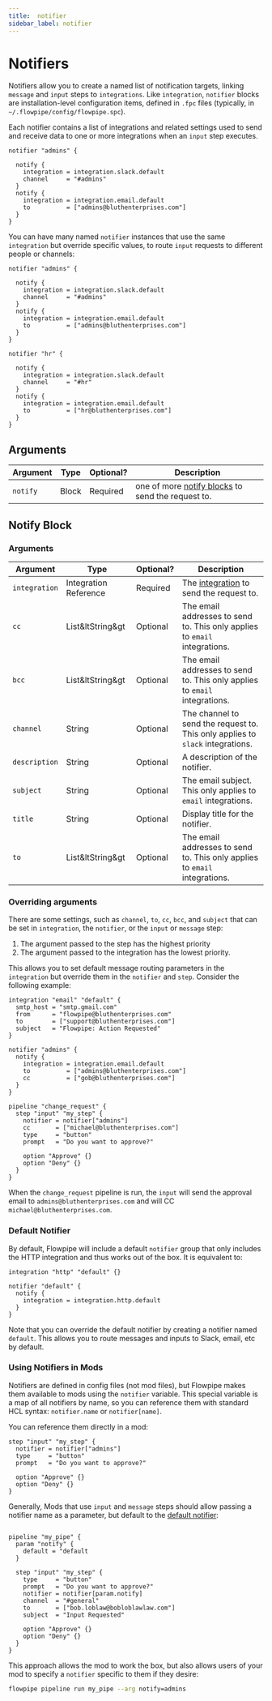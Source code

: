 ```yaml
---
title:  notifier
sidebar_label: notifier
---
```


# Notifiers

Notifiers allow you to create a named list of notification targets, linking `message` and `input` steps to `integrations`. Like `integration`, `notifier` blocks are installation-level configuration items, defined in `.fpc` files (typically, in `~/.flowpipe/config/flowpipe.spc`).

Each notifier contains a list of integrations and related settings used to send and receive data to one or more integrations when an `input` step executes.

```hcl
notifier "admins" {

  notify {
    integration = integration.slack.default 
    channel     = "#admins"
  }
  notify {
    integration = integration.email.default 
    to          = ["admins@bluthenterprises.com"]
  }
}
```

You can have many named `notifier` instances that use the same `integration` but override specific values, to route `input` requests to different people or channels:

```hcl
notifier "admins" {

  notify {
    integration = integration.slack.default 
    channel     = "#admins"
  }
  notify {
    integration = integration.email.default 
    to          = ["admins@bluthenterprises.com"]
  }
}

notifier "hr" {

  notify {
    integration = integration.slack.default 
    channel     = "#hr"
  }
  notify {
    integration = integration.email.default 
    to          = ["hr@bluthenterprises.com"]
  }
}
```

## Arguments

| Argument        | Type      | Optional?   | Description
|-----------------|-----------|-------------|-----------------
| `notify`        | Block     | Required    | one of more [notify blocks](#notify-block) to send the request to.

## Notify Block

### Arguments

| Argument        | Type      | Optional?   | Description
|-----------------|-----------|-------------|-----------------
| `integration`   | Integration Reference | Required    | The [integration](/docs/reference/config-files/integration) to send the request to.
| `cc`            | List&ltString&gt | Optional    | The email addresses to send to. This only applies to `email` integrations.
| `bcc`           | List&ltString&gt | Optional    | The email addresses to send to. This only applies to `email` integrations.
| `channel`       | String    | Optional    | The channel to send the request to. This only applies to `slack` integrations.
| `description`   | String    | Optional    | A description of the notifier.
| `subject`       | String | Optional     | The email subject. This only applies to `email` integrations.
| `title`         | String    | Optional    | Display title for the notifier.
| `to`            | List&ltString&gt | Optional    | The email addresses to send to. This only applies to `email` integrations.

### Overriding arguments

There are some settings, such as `channel`, `to`, `cc`, `bcc`, and `subject` that can be set in `integration`, the `notifier`, or the `input` or `message` step:

1. The argument passed to the step has the highest priority
2. The argument passed to the integration has the lowest priority.

This allows you to set default message routing parameters in the `integration` but override them in the `notifier` and `step`. Consider the following example:

```hcl
integration "email" "default" {
  smtp_host = "smtp.gmail.com"
  from      = "flowpipe@bluthenterprises.com"
  to        = ["support@bluthenterprises.com"]
  subject   = "Flowpipe: Action Requested"
}

notifier "admins" {
  notify {
    integration = integration.email.default 
    to          = ["admins@bluthenterprises.com"]
    cc          = ["gob@bluthenterprises.com"]
  }
}

pipeline "change_request" {
  step "input" "my_step" {
    notifier = notifier["admins"]
    cc       = ["michael@bluthenterprises.com"]
    type     = "button"
    prompt   = "Do you want to approve?"

    option "Approve" {}
    option "Deny" {}
  }
}
```

When the `change_request` pipeline is run, the `input` will send the approval email to `admins@bluthenterprises.com` and will CC `michael@bluthenterprises.com`.

### Default Notifier

By default, Flowpipe will include a default `notifier` group that only includes the HTTP integration and thus works out of the box. It is equivalent to:

```hcl
integration "http" "default" {}

notifier "default" {
  notify {
    integration = integration.http.default
  }
}
```

Note that you can override the default notifier by creating a notifier named `default`. This allows you to route messages and inputs to Slack, email, etc by default.

### Using Notifiers in Mods

Notifiers are defined in config files (not mod files), but Flowpipe makes them available to mods using the `notifier` variable. This special variable is a map of all notifiers by name, so you can reference them with standard HCL syntax: `notifier.name` or `notifier[name]`.

You can reference them directly in a mod:

```hcl
step "input" "my_step" {
  notifier = notifier["admins"]
  type     = "button"
  prompt   = "Do you want to approve?"

  option "Approve" {}
  option "Deny" {}
}
```

Generally, Mods that use `input` and `message` steps should allow passing a notifier name as a parameter, but default to the [default notifier](#default-notifier):

```hcl

pipeline "my_pipe" {
  param "notify" {
    default = "default
  }

  step "input" "my_step" {
    type     = "button"
    prompt   = "Do you want to approve?"
    notifier = notifier[param.notify]
    channel  = "#general" 
    to       = ["bob.loblaw@bobloblawlaw.com"]
    subject  = "Input Requested"

    option "Approve" {}
    option "Deny" {}
  }
}
```

This approach allows the mod to work the box, but also allows users of your mod to specify a `notifier` specific to them if they desire:

```bash
flowpipe pipeline run my_pipe --arg notify=admins
```
